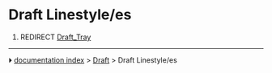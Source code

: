 # Draft Linestyle/es
1.  REDIRECT [Draft_Tray](Draft_Tray.md)



---
⏵ [documentation index](../README.md) > [Draft](Draft_Workbench.md) > Draft Linestyle/es
